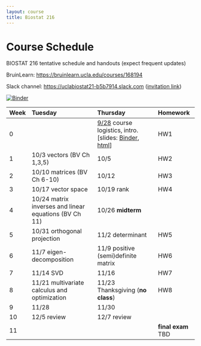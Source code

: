 ```yaml
---
layout: course
title: Biostat 216
---
```


# Course Schedule

BIOSTAT 216 tentative schedule and handouts (expect frequent updates)

BruinLearn: <https://bruinlearn.ucla.edu/courses/168194>

Slack channel: <https://uclabiostat21-b5b7914.slack.com> ([invitation link](https://join.slack.com/t/uclabiostat21-b5b7914/shared_invite/zt-23iha06v8-6q70awLd3bxUxqr6ggtJlg))

[![Binder](https://mybinder.org/badge_logo.svg)](https://mybinder.org/v2/gh/ucla-biostat-216/2023fall.git/main)

| Week | Tuesday                                                | Thursday                                                                                                                                                                                                                                                                                                                                  | Homework           |
|:-----------------|:-----------------|:-----------------|:-----------------|
| 0    |                                                        | [9/28](https://ucla-biostat-216.github.io/2023fall/biostat216fall2023/2023/09/28/week1.html) course logistics, intro. \[slides: [Binder](https://mybinder.org/v2/gh/ucla-biostat-216/2023fall.git/main?filepath=slides%2F01-intro%2F01-intro.ipynb), [html](https://ucla-biostat-216.github.io/2023fall/slides/01-intro/01-intro.html)\] | HW1                |
| 1    | 10/3 vectors (BV Ch 1,3,5)                             | 10/5                                                                                                                                                                                                                                                                                                                                      | HW2                |
| 2    | 10/10 matrices (BV Ch 6-10)                            | 10/12                                                                                                                                                                                                                                                                                                                                     | HW3                |
| 3    | 10/17 vector space                                     | 10/19 rank                                                                                                                                                                                                                                                                                                                                | HW4                |
| 4    | 10/24 matrix inverses and linear equations (BV Ch 11)  | 10/26 **midterm**                                                                                                                                                                                                                                                                                                                         |                    |
| 5    | 10/31 orthogonal projection                            | 11/2 determinant                                                                                                                                                                                                                                                                                                                          | HW5                |
| 6    | 11/7 eigen-decomposition                               | 11/9 positive (semi)definite matrix                                                                                                                                                                                                                                                                                                       | HW6                |
| 7    | 11/14 SVD                                              | 11/16                                                                                                                                                                                                                                                                                                                                     | HW7                |
| 8    | 11/21 multivariate calculus and optimization           | 11/23 Thanksgiving (**no class**)                                                                                                                                                                                                                                                                                                         | HW8                |
| 9    | 11/28                                                  | 11/30                                                                                                                                                                                                                                                                                                                                     |                    |
| 10   | 12/5 review                                            | 12/7 review                                                                                                                                                                                                                                                                                                                               |                    |
| 11   |                                                        |                                                                                                                                                                                                                                                                                                                                           | **final exam** TBD |
